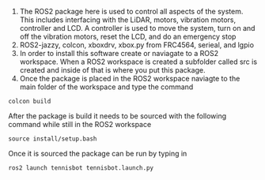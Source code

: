 1. The ROS2 package here is used to control all aspects of the system. This includes interfacing with the LiDAR, motors, vibration motors, controller and LCD. A controller is used to move the system, turn on and off the vibration motors, reset the LCD, and do an emergency stop
2. ROS2-jazzy, colcon, xboxdrv, xbox.py from FRC4564, serieal, and lgpio
3. In order to install this software create or naviagate to a ROS2 workspace. When a ROS2 workspace is created a subfolder called src is created and inside of that is where you put this package.
4. Once the package is placed in the ROS2 workspace naviagte to the main folder of the workspace and type the command
```
colcon build
```
After the package is build it needs to be sourced with the following command while still in the ROS2 workspace
```
source install/setup.bash
```
Once it is sourced the package can be run by typing in 
```
ros2 launch tennisbot tennisbot.launch.py
```
